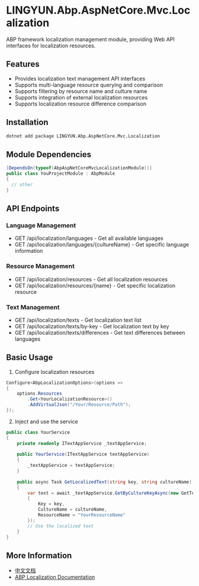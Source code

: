 # LINGYUN.Abp.AspNetCore.Mvc.Localization

ABP framework localization management module, providing Web API interfaces for localization resources.

## Features

* Provides localization text management API interfaces
* Supports multi-language resource querying and comparison
* Supports filtering by resource name and culture name
* Supports integration of external localization resources
* Supports localization resource difference comparison

## Installation

```bash
dotnet add package LINGYUN.Abp.AspNetCore.Mvc.Localization
```

## Module Dependencies

```csharp
[DependsOn(typeof(AbpAspNetCoreMvcLocalizationModule))]
public class YouProjectModule : AbpModule
{
  // other
}
```

## API Endpoints

### Language Management

* GET /api/localization/languages - Get all available languages
* GET /api/localization/languages/{cultureName} - Get specific language information

### Resource Management

* GET /api/localization/resources - Get all localization resources
* GET /api/localization/resources/{name} - Get specific localization resource

### Text Management

* GET /api/localization/texts - Get localization text list
* GET /api/localization/texts/by-key - Get localization text by key
* GET /api/localization/texts/differences - Get text differences between languages

## Basic Usage

1. Configure localization resources
```csharp
Configure<AbpLocalizationOptions>(options =>
{
    options.Resources
        .Get<YourLocalizationResource>()
        .AddVirtualJson("/Your/Resource/Path");
});
```

2. Inject and use the service
```csharp
public class YourService
{
    private readonly ITextAppService _textAppService;
    
    public YourService(ITextAppService textAppService)
    {
        _textAppService = textAppService;
    }
    
    public async Task GetLocalizedText(string key, string cultureName)
    {
        var text = await _textAppService.GetByCultureKeyAsync(new GetTextByKeyInput
        {
            Key = key,
            CultureName = cultureName,
            ResourceName = "YourResourceName"
        });
        // Use the localized text
    }
}
```

## More Information

* [中文文档](./README.md)
* [ABP Localization Documentation](https://docs.abp.io/en/abp/latest/Localization)

